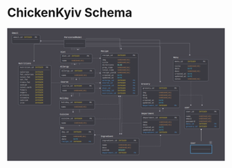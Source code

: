 # ChickenKyiv Schema

![](https://raw.githubusercontent.com/ChickenKyiv/creative/master/database-schemes/Recipe-ChickenKyiv-Release%231%20Schema%20%20%20SqlDBM.png)

